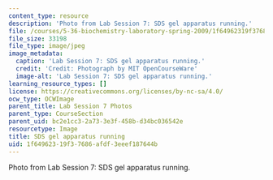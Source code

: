 ```yaml
---
content_type: resource
description: 'Photo from Lab Session 7: SDS gel apparatus running.'
file: /courses/5-36-biochemistry-laboratory-spring-2009/1f64962319f37686afdf3eeef187644b_Lab7_3.jpg
file_size: 33198
file_type: image/jpeg
image_metadata:
  caption: 'Lab Session 7: SDS gel apparatus running.'
  credit: 'Credit: Photograph by MIT OpenCourseWare'
  image-alt: 'Lab Session 7: SDS gel apparatus running.'
learning_resource_types: []
license: https://creativecommons.org/licenses/by-nc-sa/4.0/
ocw_type: OCWImage
parent_title: Lab Session 7 Photos
parent_type: CourseSection
parent_uid: bc2e1cc3-2a73-3e3f-458b-d34bc036542e
resourcetype: Image
title: SDS gel apparatus running
uid: 1f649623-19f3-7686-afdf-3eeef187644b
---
```

Photo from Lab Session 7: SDS gel apparatus running.